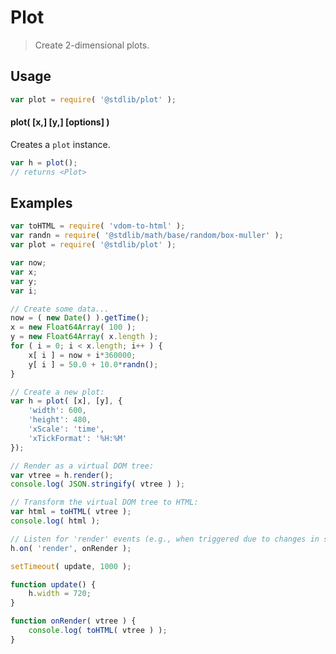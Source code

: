 Plot
===

> Create 2-dimensional plots.


<!-- <usage> -->

## Usage

``` javascript
var plot = require( '@stdlib/plot' );
```

#### plot( \[x,\] \[y,\] \[options\] )

Creates a `plot` instance.

``` javascript
var h = plot();
// returns <Plot>
```

<!-- </usage> -->


<!-- <examples> -->

## Examples

``` javascript
var toHTML = require( 'vdom-to-html' );
var randn = require( '@stdlib/math/base/random/box-muller' );
var plot = require( '@stdlib/plot' );

var now;
var x;
var y;
var i;

// Create some data...
now = ( new Date() ).getTime();
x = new Float64Array( 100 );
y = new Float64Array( x.length );
for ( i = 0; i < x.length; i++ ) {
    x[ i ] = now + i*360000;
    y[ i ] = 50.0 + 10.0*randn();
}

// Create a new plot:
var h = plot( [x], [y], {
    'width': 600,
    'height': 480,
    'xScale': 'time',
    'xTickFormat': '%H:%M'
});

// Render as a virtual DOM tree:
var vtree = h.render();
console.log( JSON.stringify( vtree ) );

// Transform the virtual DOM tree to HTML:
var html = toHTML( vtree );
console.log( html );

// Listen for 'render' events (e.g., when triggered due to changes in state):
h.on( 'render', onRender );

setTimeout( update, 1000 );

function update() {
    h.width = 720;
}

function onRender( vtree ) {
    console.log( toHTML( vtree ) );
}
```

<!-- </examples> -->


<!-- <links> -->

<!-- </links> -->
